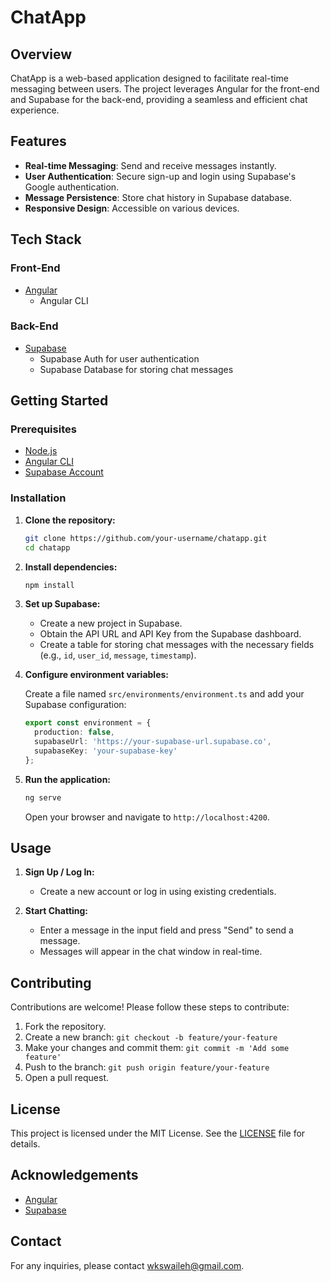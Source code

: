 # ChatApp

## Overview

ChatApp is a web-based application designed to facilitate real-time messaging between users. The project leverages Angular for the front-end and Supabase for the back-end, providing a seamless and efficient chat experience. 

## Features

- **Real-time Messaging**: Send and receive messages instantly.
- **User Authentication**: Secure sign-up and login using Supabase's Google authentication.
- **Message Persistence**: Store chat history in Supabase database.
- **Responsive Design**: Accessible on various devices.

## Tech Stack

### Front-End

- [Angular](https://angular.io/)
  - Angular CLI

### Back-End

- [Supabase](https://supabase.io/)
  - Supabase Auth for user authentication
  - Supabase Database for storing chat messages

## Getting Started

### Prerequisites

- [Node.js](https://nodejs.org/)
- [Angular CLI](https://angular.io/cli)
- [Supabase Account](https://supabase.io/)

### Installation

1. **Clone the repository:**

    ```sh
    git clone https://github.com/your-username/chatapp.git
    cd chatapp
    ```

2. **Install dependencies:**

    ```sh
    npm install
    ```

3. **Set up Supabase:**

   - Create a new project in Supabase.
   - Obtain the API URL and API Key from the Supabase dashboard.
   - Create a table for storing chat messages with the necessary fields (e.g., `id`, `user_id`, `message`, `timestamp`).

4. **Configure environment variables:**

    Create a file named `src/environments/environment.ts` and add your Supabase configuration:

    ```typescript
    export const environment = {
      production: false,
      supabaseUrl: 'https://your-supabase-url.supabase.co',
      supabaseKey: 'your-supabase-key'
    };
    ```

5. **Run the application:**

    ```sh
    ng serve
    ```

    Open your browser and navigate to `http://localhost:4200`.

## Usage

1. **Sign Up / Log In:**
   - Create a new account or log in using existing credentials.

2. **Start Chatting:**
   - Enter a message in the input field and press "Send" to send a message.
   - Messages will appear in the chat window in real-time.

## Contributing

Contributions are welcome! Please follow these steps to contribute:

1. Fork the repository.
2. Create a new branch: `git checkout -b feature/your-feature`
3. Make your changes and commit them: `git commit -m 'Add some feature'`
4. Push to the branch: `git push origin feature/your-feature`
5. Open a pull request.

## License

This project is licensed under the MIT License. See the [LICENSE](LICENSE) file for details.

## Acknowledgements

- [Angular](https://angular.io/)
- [Supabase](https://supabase.io/)

## Contact

For any inquiries, please contact [wkswaileh@gmail.com](mailto:wkswaileh@gmail.com).
